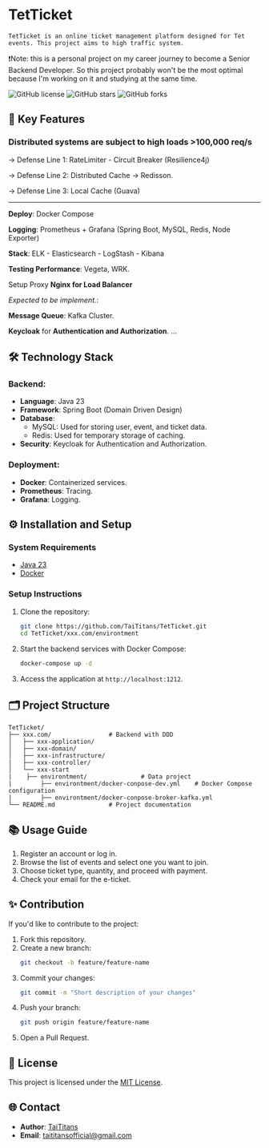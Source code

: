 # TetTicket

`TetTicket is an online ticket management platform designed for Tet events. This project aims to high traffic system.`

❗Note: this is a personal project on my career journey to become a Senior Backend Developer. So this project probably won't be the most optimal because I'm working on it and studying at the same time.

![GitHub license](https://img.shields.io/github/license/TaiTitans/TetTicket) ![GitHub stars](https://img.shields.io/github/stars/TaiTitans/TetTicket) ![GitHub forks](https://img.shields.io/github/forks/TaiTitans/TetTicket)
## 🚀 Key Features
### Distributed systems are subject to high loads >100,000 req/s

-> Defense Line 1: RateLimiter - Circuit Breaker (Resilience4j)

-> Defense Line 2: Distributed Cache -> Redisson.

-> Defense Line 3: Local Cache (Guava)

---
**Deploy**: Docker Compose

**Logging**: Prometheus + Grafana (Spring Boot, MySQL, Redis, Node Exporter)

**Stack**: ELK - Elasticsearch - LogStash - Kibana

**Testing Performance**: Vegeta, WRK.

Setup Proxy **Nginx for Load Balancer**

*Expected to be implement.*:

**Message Queue**: Kafka Cluster.

**Keycloak** for **Authentication and Authorization**.
...
## 🛠️ Technology Stack

### Backend:
- **Language**: Java 23
- **Framework**: Spring Boot (Domain Driven Design)
- **Database**:
  - MySQL: Used for storing user, event, and ticket data.
  - Redis: Used for temporary storage of caching.
- **Security**: Keycloak for Authentication and Authorization.

### Deployment:
- **Docker**: Containerized services.
- **Prometheus**: Tracing.
- **Grafana**: Logging.

## ⚙️ Installation and Setup

### System Requirements
- [Java 23](https://www.oracle.com/java/technologies/downloads/#java23)
- [Docker](https://www.docker.com/)

### Setup Instructions

1. Clone the repository:
   ```bash
   git clone https://github.com/TaiTitans/TetTicket.git
   cd TetTicket/xxx.com/environtment
   ```

2. Start the backend services with Docker Compose:
   ```bash
   docker-compose up -d
   ```


3. Access the application at `http://localhost:1212`.

## 🗂️ Project Structure

```plaintext
TetTicket/
├── xxx.com/                # Backend with DDD
│   ├── xxx-application/       
│   ├── xxx-domain/     
│   ├── xxx-infrastructure/     
|   ├── xxx-controller/ 
│   └── xxx-start
|    ├── environtment/               # Data project
|        ├── environtment/docker-conpose-dev.yml    # Docker Compose configuration 
|        ├── environtment/docker-conpose-broker-kafka.yml  
└── README.md               # Project documentation
```

## 📚 Usage Guide

1. Register an account or log in.
2. Browse the list of events and select one you want to join.
3. Choose ticket type, quantity, and proceed with payment.
4. Check your email for the e-ticket.

## ✨ Contribution

If you'd like to contribute to the project:
1. Fork this repository.
2. Create a new branch:
   ```bash
   git checkout -b feature/feature-name
   ```
3. Commit your changes:
   ```bash
   git commit -m "Short description of your changes"
   ```
4. Push your branch:
   ```bash
   git push origin feature/feature-name
   ```
5. Open a Pull Request.

## 📄 License

This project is licensed under the [MIT License](LICENSE).

## 🌐 Contact

- **Author**: [TaiTitans](https://github.com/TaiTitans)
- **Email**: taititansofficial@gmail.com

